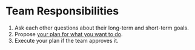 # Team Responsibilities

1. Ask each other questions about their long-term and short-term goals.
2. Propose [your plan for what you want to do](mission-template.md).
3. Execute your plan if the team approves it.
